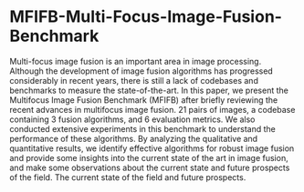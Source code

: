 # MFIFB-Multi-Focus-Image-Fusion-Benchmark

Multi-focus image fusion is an important area in image processing.
Although the development of image fusion algorithms has progressed considerably in recent years, there is still a lack of codebases and benchmarks to measure the state-of-the-art. In this paper, we present the Multifocus Image Fusion Benchmark (MFIFB) after briefly reviewing the recent advances in multifocus image fusion.
21 pairs of images, a codebase containing 3 fusion algorithms, and 6 evaluation metrics. We also conducted extensive experiments in this benchmark to understand the performance of these algorithms. By analyzing the qualitative and quantitative results, we identify effective algorithms for robust image fusion and provide some insights into the current state of the art in image fusion, and make some observations about the current state and future prospects of the field.
The current state of the field and future prospects.
